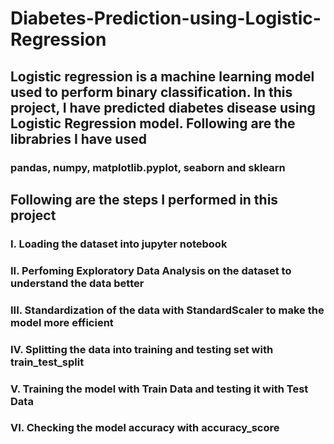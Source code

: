 # Diabetes-Prediction-using-Logistic-Regression
##  Logistic regression is a machine learning model used to perform binary classification. In this project, I have predicted diabetes disease using Logistic Regression model. Following are the librabries I have used 
### pandas, numpy, matplotlib.pyplot, seaborn and sklearn

## Following are the steps I performed in this project

### I. Loading the dataset into jupyter notebook

### II. Perfoming Exploratory Data Analysis on the dataset to understand the data better

### III. Standardization of the data with StandardScaler to make the model more efficient

### IV. Splitting the data into training and testing set with train_test_split

### V. Training the model with Train Data and testing it with Test Data

### VI. Checking the model accuracy with accuracy_score




